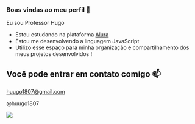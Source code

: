 ### Boas vindas ao meu perfil 💙

Eu sou Professor Hugo

- Estou estudando na plataforma [Alura]( https://cursos.alura.com.br )
- Estou me desenvolvendo a linguagem JavaScript
- Utilizo esse espaço para minha organização e compartilhamento dos meus projetos desenvolvidos !




## Você pode entrar em contato comigo 📫

huugo1807@gmail.com

@huugo1807

![]( https://tenor.com/pt-PT/view/umm-gif-11714145596342171098 )
